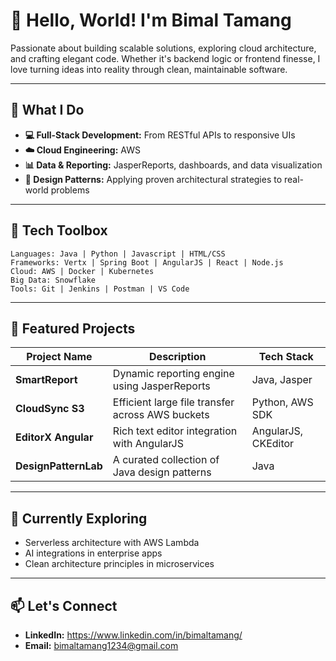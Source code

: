 # 👋 Hello, World! I'm Bimal Tamang 

Passionate about building scalable solutions, exploring cloud architecture, and crafting elegant code. Whether it's backend logic or frontend finesse, I love turning ideas into reality through clean, maintainable software.

---

## 🧠 What I Do

- **💻 Full-Stack Development:** From RESTful APIs to responsive UIs  
- **☁️ Cloud Engineering:** AWS  
- **📊 Data & Reporting:** JasperReports, dashboards, and data visualization  
- **🧩 Design Patterns:** Applying proven architectural strategies to real-world problems  

---

## 🔧 Tech Toolbox

```text
Languages: Java | Python | Javascript | HTML/CSS  
Frameworks: Vertx | Spring Boot | AngularJS | React | Node.js  
Cloud: AWS | Docker | Kubernetes
Big Data: Snowflake 
Tools: Git | Jenkins | Postman | VS Code

```

---

## 📌 Featured Projects

| Project Name        | Description                                         | Tech Stack         |
|---------------------|-----------------------------------------------------|--------------------|
| **SmartReport**     | Dynamic reporting engine using JasperReports        | Java, Jasper       |
| **CloudSync S3**    | Efficient large file transfer across AWS buckets    | Python, AWS SDK    |
| **EditorX Angular** | Rich text editor integration with AngularJS         | AngularJS, CKEditor|
| **DesignPatternLab**| A curated collection of Java design patterns        | Java               |

---

## 🌱 Currently Exploring

- Serverless architecture with AWS Lambda  
- AI integrations in enterprise apps  
- Clean architecture principles in microservices  

---

## 📫 Let's Connect

- **LinkedIn:** https://www.linkedin.com/in/bimaltamang/  
- **Email:** bimaltamang1234@gmail.com
```
